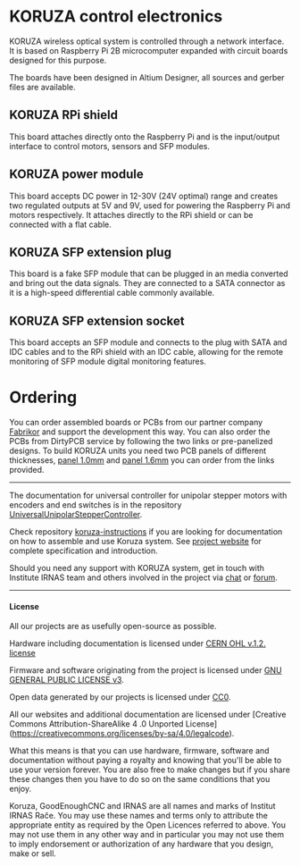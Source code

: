 # KORUZA control electronics

KORUZA wireless optical system is controlled through a network interface. It is based on Raspberry Pi 2B microcomputer expanded with circuit boards designed for this purpose.

The boards have been designed in Altium Designer, all sources and gerber files are available.



## KORUZA RPi shield
This board attaches directly onto the Raspberry Pi and is the input/output interface to control motors, sensors and SFP modules.

## KORUZA power module
This board accepts DC power in 12-30V (24V optimal) range and creates two regulated outputs at 5V and 9V, used for powering the Raspberry Pi and motors respectively. It attaches directly to the RPi shield or can be connected with a flat cable.

## KORUZA SFP extension plug
This board is a fake SFP module that can be plugged in an media converted and bring out the data signals. They are connected to a SATA connector as it is a high-speed differential cable commonly available.

## KORUZA SFP extension socket
This board accepts an SFP module and connects to the plug with SATA and IDC cables and to the RPi shield with an IDC cable, allowing for the remote monitoring of SFP module digital monitoring features.

# Ordering
You can order assembled boards or PCBs from our partner company [Fabrikor](http://fabrikor.eu) and support the development this way. You can also order the PCBs from DirtyPCB service by following the two links or pre-panelized designs. To build KORUZA units you need two PCB panels of different thicknesses, [panel 1.0mm](http://dirtypcbs.com/view.php?share=15209&accesskey=d26ee0985b1c8a857d2a581abbbace13) and [panel 1.6mm](http://dirtypcbs.com/view.php?share=15210&accesskey=55f58673fd12db957a8ae663c1b3f456) you can order from the links provided.

---

The documentation for universal controller for unipolar stepper motors with encoders and end switches is in the repository [UniversalUnipolarStepperController](https://github.com/IRNAS/UniversalUnipolarStepperController).

Check  repository [koruza-instructions](https://github.com/IRNAS/KORUZA-instructions) if you are looking for documentation on how to assemble and use Koruza system. See [project website](http://koruza.net/) for complete specification and introduction.

Should you need any support with KORUZA system, get in touch with Institute IRNAS team and others involved in the project via [chat](https://chat.irnas.eu/) or [forum](http://forum.irnas.eu/).

---

#### License

All our projects are as usefully open-source as possible.

Hardware including documentation is licensed under [CERN OHL v.1.2. license](http://www.ohwr.org/licenses/cern-ohl/v1.2)

Firmware and software originating from the project is licensed under [GNU GENERAL PUBLIC LICENSE v3](http://www.gnu.org/licenses/gpl-3.0.en.html).

Open data generated by our projects is licensed under [CC0](https://creativecommons.org/publicdomain/zero/1.0/legalcode).

All our websites and additional documentation are licensed under [Creative Commons Attribution-ShareAlike 4 .0 Unported License] (https://creativecommons.org/licenses/by-sa/4.0/legalcode).

What this means is that you can use hardware, firmware, software and documentation without paying a royalty and knowing that you'll be able to use your version forever. You are also free to make changes but if you share these changes then you have to do so on the same conditions that you enjoy.

Koruza, GoodEnoughCNC and IRNAS are all names and marks of Institut IRNAS Rače. 
You may use these names and terms only to attribute the appropriate entity as required by the Open Licences referred to above. You may not use them in any other way and in particular you may not use them to imply endorsement or authorization of any hardware that you design, make or sell.



